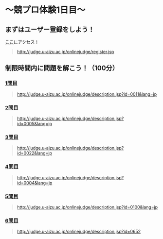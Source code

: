 # ～競プロ体験1日目～

## まずはユーザー登録をしよう！
[ここ](http://judge.u-aizu.ac.jp/onlinejudge/register.jsp)にアクセス！
>http://judge.u-aizu.ac.jp/onlinejudge/register.jsp

## 制限時間内に問題を解こう！（100分）

### [1問目](http://judge.u-aizu.ac.jp/onlinejudge/description.jsp?id=0011&lang=jp)
>http://judge.u-aizu.ac.jp/onlinejudge/description.jsp?id=0011&lang=jp

### [2問目](http://judge.u-aizu.ac.jp/onlinejudge/description.jsp?id=0005&lang=jp)
>http://judge.u-aizu.ac.jp/onlinejudge/description.jsp?id=0005&lang=jp

### [3問目](http://judge.u-aizu.ac.jp/onlinejudge/description.jsp?id=0022&lang=jp)
>http://judge.u-aizu.ac.jp/onlinejudge/description.jsp?id=0022&lang=jp

### [4問目](http://judge.u-aizu.ac.jp/onlinejudge/description.jsp?id=0004&lang=jp)
>http://judge.u-aizu.ac.jp/onlinejudge/description.jsp?id=0004&lang=jp

### [5問目](http://judge.u-aizu.ac.jp/onlinejudge/description.jsp?id=0100&lang=jp)
>http://judge.u-aizu.ac.jp/onlinejudge/description.jsp?id=0100&lang=jp

### [6問目](http://judge.u-aizu.ac.jp/onlinejudge/description.jsp?id=0652)
>http://judge.u-aizu.ac.jp/onlinejudge/description.jsp?id=0652
